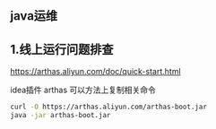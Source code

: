 ## java运维

## 1.线上运行问题排查

https://arthas.aliyun.com/doc/quick-start.html

idea插件 arthas 可以方法上复制相关命令

```bash
curl -O https://arthas.aliyun.com/arthas-boot.jar
java -jar arthas-boot.jar
```